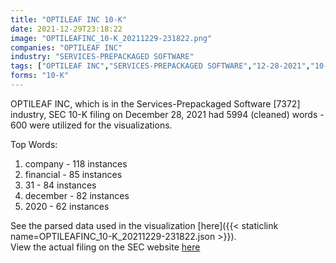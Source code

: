 ```yaml
---
title: "OPTILEAF INC 10-K"
date: 2021-12-29T23:18:22
image: "OPTILEAFINC_10-K_20211229-231822.png"
companies: "OPTILEAF INC"
industry: "SERVICES-PREPACKAGED SOFTWARE"
tags: ["OPTILEAF INC","SERVICES-PREPACKAGED SOFTWARE","12-28-2021","10-K"]
forms: "10-K"
---
```

OPTILEAF INC, which is in the Services-Prepackaged Software [7372] industry, SEC 10-K filing on December 28, 2021 had 5994 (cleaned) words - 600 were utilized for the visualizations.

Top Words:
1. company - 118 instances
2. financial - 85 instances
3. 31 - 84 instances
4. december - 82 instances
5. 2020 - 62 instances


See the parsed data used in the visualization [here]({{< staticlink name=OPTILEAFINC_10-K_20211229-231822.json >}}).  
View the actual filing on the SEC website [here](https://www.sec.gov/Archives/edgar/data/1628228/0001213900-21-067598.txt)